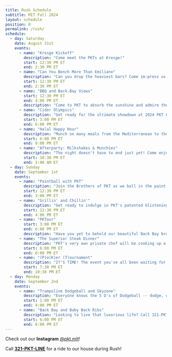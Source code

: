```yaml
---
title: Rush Schedule
subtitle: MIT Fall 2024
layout: schedule
position: 0
permalink: /rush/
schedule:
  - day: Saturday
    date: August 31st
    events:
      - name: "Kresge Kickoff"
        description: "Come meet the PKTs at Kresge!"
        start: 12:30 PM ET
        end: 2:30 PM ET
      - name: "Can You Bench More Than Emiliano"
        description: "Can you drop the heaviest bars? Come im-press us on the bench and win a free fairlife :D"
        start: 12:30 PM ET
        end: 2:30 PM ET
      - name: "BBQ and Back-Bay Views"
        start: 12:30 PM ET
        end: 4:00 PM ET
        description: "Come to PKT to absorb the sunshine and admire the skyline. Meet the brothers, learn more about our community, and have some patented PKT burgers and glizzies at our BBQ and House Tours event!"
      - name: "Cider Olympics"
        description: "Get ready for the ultimate showdown at 2024 PKT Cider Olympics! We're bringing gallons of apple juice and our juiciest brothers to compete in games like pong and stack cup. Team up, face off, and see if you'll win gold (we have real gold medals)."
        start: 3:00 PM ET
        end: 6:00 PM ET
      - name: "Halal Happy Hour"
        description: "Munch on many meals from the Mediterranean to the Middle East. You won't find any pork here - only gyros, goats, and good times with our Greek life . Vegetarian Friendly"
        start: 6:00 PM ET
        end: 8:00 PM ET
      - name: "Afterparty: Milkshakes & Munchies"
        description: "The night doesn't have to end just yet! Come enjoy some midnight desserts, including milkshakes, brownies, ice cream and cookies. Vibes included -- no purchase necessary."
        start: 10:30 PM ET
        end: 3:00 AM ET
  - day: Sunday
    date: September 1st
    events:
      - name: "Paintball with PKT"
        description: "Join the Brothers of PKT as we ball in the paint at Boston's premier paintball arena."
        start: 12:30 PM ET
        end: 3:00 PM ET
      - name: "Grillin' and Chillin'"
        description: "Get ready to indulge in PKT's patented Glistening Glizzies™️. It's not a hot dog it's a hawt dawg. Some call it the Michael Jordan of BBQ. The Bussin' Burger™️ (Scottie Pippen of BBQ) will also feature."
        start: 12:30 PM ET
        end: 4:00 PM ET
      - name: "PKTour"
        start: 3:00 PM ET
        end: 6:00 PM ET
        description: "Have you yet to behold our beautiful Back Bay brownstone? Call 321-PKT-LINE to come see the house and get to know the brothers of PKT."
      - name: "The Superior Steak Dinner"
        description: "PKT's very own private chef will be cooking up a steak dinner fit for royalty right before our annual Poker Tournament!"
        start: 6:00 PM ET
        end: 8:00 PM ET
      - name: "(P)o(K)er (T)ournament"
        description: "IT'S TIME! The event you've all been waiting for. Call 317-PKT-RIDE for an escort to the OG rush poker tournament. You'll have a chance at winning airpod pros, a brand new speaker, a fitbit, and more."
        start: 7:30 PM ET
        end: 10:30 PM ET
  - day: Monday
    date: September 2nd
    events:
      - name: "Trampoline Dodgeball and Skyzone"
        description: "Everyone knows the 5 D's of Dodgeball -- dodge, duck, dip, dive and dodge. We're adding in some F's -- fly, flip, fall."
        start: 1:00 PM ET
        end: 4:00 PM ET
      - name: "Back Bay and Baby Back Ribs"
        description: "Looking to live that luxorious life? Call 321-PKT-LINE for a personal escort to a Back Bay mansion -- you'll find a gourmet meal waiting for you with michelin star service to boot."
        start: 6:00 PM ET
        end: 8:00 PM ET
---
```

<p class="text-center">Check out our <strong>Instagram</strong> <a href="https://www.instagram.com/pkt.mit" target="_blank">@pkt.mit</a>!</p>

<p class="text-center">Call <strong><a href='tel:3217585463'>321-PKT-LINE</a></strong> for a ride to our house during Rush!</p>

